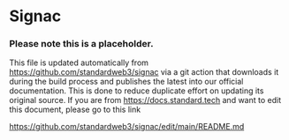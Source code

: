 # Signac
### Please note this is a placeholder.
This file is updated automatically from https://github.com/standardweb3/signac via a git action that downloads it during the build process and publishes the latest into our official documentation. This is done to reduce duplicate effort on updating its original source. If you are from https://docs.standard.tech and want to edit this document, please go to this link

https://github.com/standardweb3/signac/edit/main/README.md

